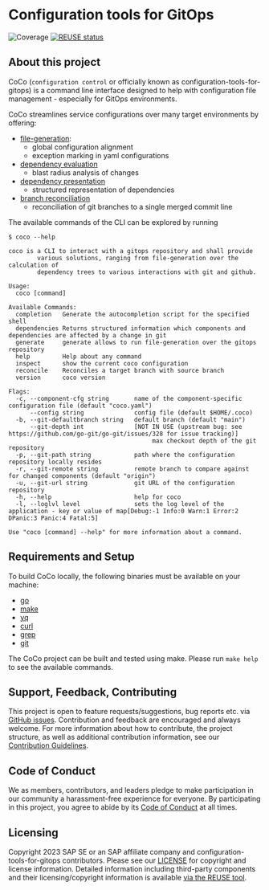 # Configuration tools for GitOps

![Coverage](https://img.shields.io/badge/Coverage-85.1%25-brightgreen)
[![REUSE status](https://api.reuse.software/badge/github.com/SAP/configuration-tools-for-gitops)](https://api.reuse.software/info/github.com/SAP/configuration-tools-for-gitops)

## About this project

CoCo (`configuration control` or officially known as
configuration-tools-for-gitops) is a command line interface designed to help
with configuration file management - especially for GitOps environments.

CoCo streamlines service configurations over many target environments by
offering:

- [file-generation](./cmd/coco/generate/readme.md):
  - global configuration alignment
  - exception marking in yaml configurations
- [dependency evaluation](./cmd/coco/dependencies/readme.md)
  - blast radius analysis of changes
- [dependency presentation](./cmd/coco/graph/readme.md)
  - structured representation of dependencies
- [branch reconciliation](./cmd/coco/reconcile.readme.md)
  - reconciliation of git branches to a single merged commit line

The available commands of the CLI can be explored by running

```console
$ coco --help

coco is a CLI to interact with a gitops repository and shall provide
        various solutions, ranging from file-generation over the calculation of
        dependency trees to various interactions with git and github.

Usage:
  coco [command]

Available Commands:
  completion   Generate the autocompletion script for the specified shell
  dependencies Returns structured information which components and dependencies are affected by a change in git
  generate     generate allows to run file-generation over the gitops repository
  help         Help about any command
  inspect      show the current coco configuration
  reconcile    Reconciles a target branch with source branch
  version      coco version

Flags:
  -c, --component-cfg string       name of the component-specific configuration file (default "coco.yaml")
      --config string              config file (default $HOME/.coco)
  -b, --git-defaultbranch string   default branch (default "main")
      --git-depth int              [NOT IN USE (upstream bug: see https://github.com/go-git/go-git/issues/328 for issue tracking)]
                                        max checkout depth of the git repository
  -p, --git-path string            path where the configuration repository locally resides
  -r, --git-remote string          remote branch to compare against for changed components (default "origin")
  -u, --git-url string             git URL of the configuration repository
  -h, --help                       help for coco
  -l, --loglvl level               sets the log level of the application - key or value of map[Debug:-1 Info:0 Warn:1 Error:2 DPanic:3 Panic:4 Fatal:5]

Use "coco [command] --help" for more information about a command.
```

## Requirements and Setup

To build CoCo locally, the following binaries must be available on your machine:

- [go](https://go.dev/doc/install)
- [make](https://www.gnu.org/software/make/)
- [yq](https://github.com/mikefarah/yq)
- [curl](https://curl.se/docs/manpage.html)
- [grep](https://www.gnu.org/software/grep/)
- [git](https://git-scm.com/)

The CoCo project can be built and tested using make. Please run `make help` to
see the available commands.

## Support, Feedback, Contributing

This project is open to feature requests/suggestions, bug reports etc. via
[GitHub issues](https://github.com/SAP/configuration-tools-for-gitops/issues).
Contribution and feedback are encouraged and always welcome. For more
information about how to contribute, the project structure, as well as
additional contribution information, see our
[Contribution Guidelines](CONTRIBUTING.md).

## Code of Conduct

We as members, contributors, and leaders pledge to make participation in our
community a harassment-free experience for everyone. By participating in this
project, you agree to abide by its [Code of Conduct](CODE_OF_CONDUCT.md) at all
times.

## Licensing

Copyright 2023 SAP SE or an SAP affiliate company and
configuration-tools-for-gitops contributors. Please see our [LICENSE](LICENSE)
for copyright and license information. Detailed information including
third-party components and their licensing/copyright information is available
[via the REUSE tool](https://api.reuse.software/info/github.com/SAP/configuration-tools-for-gitops).
